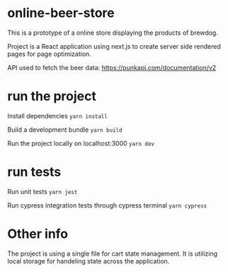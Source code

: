 # online-beer-store

This is a prototype of a online store displaying the products of brewdog. 

Project is a React application using next.js to create server side rendered pages for page optimization.

API used to fetch the beer data: https://punkapi.com/documentation/v2

# run the project

Install dependencies
`yarn install`

Build a development bundle
`yarn build`

Run the project locally on localhost:3000
`yarn dev`

# run tests

Run unit tests
`yarn jest`

Run cypress integration tests through cypress terminal
`yarn cypress`

# Other info

The project is using a single file for cart state management. It is utilizing local storage for handeling state across the application.

